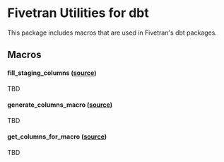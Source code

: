 # Fivetran Utilities for dbt

This package includes macros that are used in Fivetran's dbt packages.

## Macros

#### fill_staging_columns ([source](macros/fill_staging_columns.sql))

TBD

#### generate_columns_macro ([source](macros/generate_columns_macro.sql))

TBD

#### get_columns_for_macro ([source](macros/get_columns_for_macro.sql))

TBD